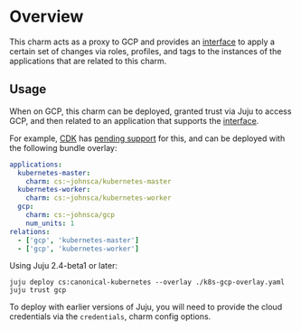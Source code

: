 # Overview

This charm acts as a proxy to GCP and provides an [interface][] to apply a
certain set of changes via roles, profiles, and tags to the instances of
the applications that are related to this charm.

## Usage

When on GCP, this charm can be deployed, granted trust via Juju to access GCP,
and then related to an application that supports the [interface][].

For example, [CDK][] has [pending support][PR] for this, and can be deployed
with the following bundle overlay:

```yaml
applications:
  kubernetes-master:
    charm: cs:~johnsca/kubernetes-master
  kubernetes-worker:
    charm: cs:~johnsca/kubernetes-worker
  gcp:
    charm: cs:~johnsca/gcp
    num_units: 1
relations:
  - ['gcp', 'kubernetes-master']
  - ['gcp', 'kubernetes-worker']
```

Using Juju 2.4-beta1 or later:

```
juju deploy cs:canonical-kubernetes --overlay ./k8s-gcp-overlay.yaml
juju trust gcp
```

To deploy with earlier versions of Juju, you will need to provide the cloud
credentials via the `credentials`, charm config options.


[interface]: https://github.com/juju-solutions/interface-gcp
[CDK]: https://jujucharms.com/canonical-kubernetes
[PR]: https://github.com/kubernetes/kubernetes/pull/62354
